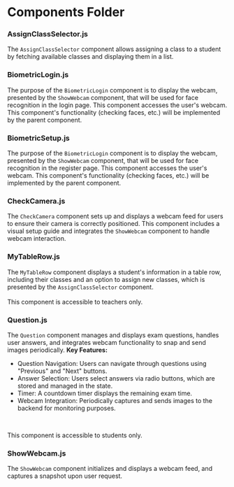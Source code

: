 # Components Folder
### AssignClassSelector.js
The `AssignClassSelector` component allows assigning a class to a student by fetching available classes and displaying them in a list.
### BiometricLogin.js
The purpose of the `BiometricLogin` component is to display the webcam, presented by the `ShowWebcam` component, that will be used for face recognition in the login page. This component accesses the user's webcam. This component's functionality (checking faces, etc.) will be implemented by the parent component.
### BiometricSetup.js
The purpose of the `BiometricLogin` component is to display the webcam, presented by the `ShowWebcam` component, that will be used for face recognition in the register page. This component accesses the user's webcam. This component's functionality (checking faces, etc.) will be implemented by the parent component.
### CheckCamera.js
The `CheckCamera` component sets up and displays a webcam feed for users to ensure their camera is correctly positioned. This component includes a visual setup guide and integrates the `ShowWebcam` component to handle webcam interaction.
### MyTableRow.js
The `MyTableRow` component displays a student's information in a table row, including their classes and an option to assign new classes, which is presented by the `AssignClassSelector` component. <br /><br />
This component is accessible to teachers only.
### Question.js
The `Question` component manages and displays exam questions, handles user answers, and integrates webcam functionality to snap and send images periodically.
**Key Features:**
- Question Navigation: Users can navigate through questions using "Previous" and "Next" buttons.
- Answer Selection: Users select answers via radio buttons, which are stored and managed in the state.
- Timer: A countdown timer displays the remaining exam time.
- Webcam Integration: Periodically captures and sends images to the backend for monitoring purposes.<br />
<br />

This component is accessible to students only.
### ShowWebcam.js
The `ShowWebcam` component initializes and displays a webcam feed, and captures a snapshot upon user request.